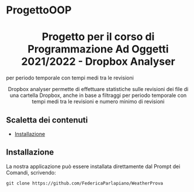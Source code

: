 # ProgettoOOP
<h1 align="center"> Progetto per il corso di Programmazione Ad Oggetti 2021/2022 - Dropbox Analyser </h1>
per periodo temporale con tempi medi tra le revisioni
<p align="center">
Dropbox analyser permette di effettuare statistiche sulle revisioni dei file di una cartella Dropbox, anche in base a filtraggi per periodo temporale con tempi medi tra le revisioni e numero minimo di revisioni
</p>

## **Scaletta dei contenuti**
* [Installazione](#install)

<a name="install"></a>
## Installazione
La nostra applicazione può essere installata direttamente dal Prompt dei Comandi, scrivendo:
```
git clone https://github.com/FedericaParlapiano/WeatherProva 
```
<a name="config"></a>
